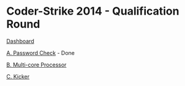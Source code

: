 # Coder-Strike 2014 - Qualification Round

[Dashboard](https://codeforces.com/contest/411)

[A. Password Check](https://codeforces.com/contest/411/problem/A) - Done

[B. Multi-core Processor](https://codeforces.com/contest/411/problem/B)

[C. Kicker](https://codeforces.com/contest/411/problem/C)
